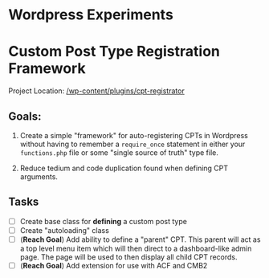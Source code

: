 # Wordpress Experiments

# Custom Post Type Registration Framework

Project Location: [/wp-content/plugins/cpt-registrator](https://github.com/AnaliaMok/wp-experiments/tree/master/wp-content/plugins/cpt-registrator)

## Goals:

1. Create a simple "framework" for auto-registering CPTs in Wordpress without having to remember a `require_once` statement in either your `functions.php` file or some "single source of truth" type file.

2. Reduce tedium and code duplication found when defining CPT arguments.

## Tasks

- [ ] Create base class for **defining** a custom post type
- [ ] Create "autoloading" class
- [ ] (**Reach Goal**) Add ability to define a "parent" CPT. This parent will act as a top level menu item which will then direct to a dashboard-like admin page. The page will be used to then display all child CPT records.
- [ ] (**Reach Goal**) Add extension for use with ACF and CMB2
